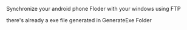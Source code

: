 Synchronize your android phone Floder with your windows using FTP

there's already a exe file generated in GenerateExe Folder